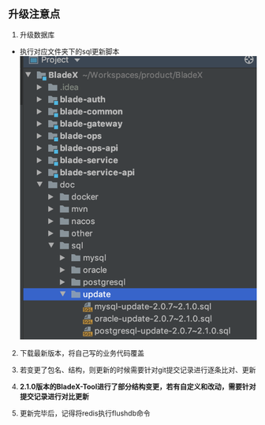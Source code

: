 ## 升级注意点
1. 升级数据库
* 执行对应文件夹下的sql更新脚本
![](../images/screenshot_1570594428481.png)

2. 下载最新版本，将自己写的业务代码覆盖

3. 若变更了包名、结构，则更新的时候需要针对git提交记录进行逐条比对、更新

4. **2.1.0版本的BladeX-Tool进行了部分结构变更，若有自定义和改动，需要针对提交记录进行对比更新**

5. 更新完毕后，记得将redis执行flushdb命令

